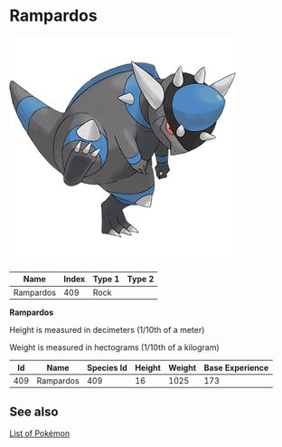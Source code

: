 # Rampardos


![Rampardos](images/409.png)

| **Name** | **Index** | **Type 1** | **Type 2** |
|----|----|----|----|
| Rampardos | 409 | Rock  |  |

**Rampardos** 


Height is measured in decimeters (1/10th of a meter)

Weight is measured in hectograms (1/10th of a kilogram)

| **Id** | **Name** | **Species Id** | **Height** | **Weight** | **Base Experience** |
|--------|----------|----------------|------------|------------|---------------------|
| 409 | Rampardos | 409 | 16 | 1025 | 173 |


## See also

[List of Pokémon](../pokemon.md)
